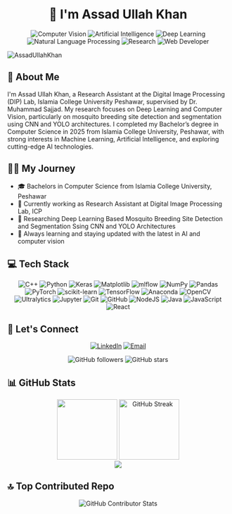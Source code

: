 <h1 align="center">👋 I'm Assad Ullah Khan</h1>
<p align="center">
  <img src="https://img.shields.io/badge/Computer%20Vision-🖥️-brightgreen" alt="Computer Vision">
<img src="https://img.shields.io/badge/Artificial%20Intelligence-🤖-blue" alt="Artificial Intelligence">
<img src="https://img.shields.io/badge/Deep%20Learning-🧠-orange" alt="Deep Learning">
<img src="https://img.shields.io/badge/NLP-💬-purple" alt="Natural Language Processing">
<img src="https://img.shields.io/badge/Research-📚-yellow" alt="Research">
<img src="https://img.shields.io/badge/Web%20Developer-💻-red" alt="Web Developer">
</p>

<p align="left"> <img src="https://komarev.com/ghpvc/?username=AssadUllahKhan&label=Profile%20views&color=0e75b6&style=flat" alt="AssadUllahKhan" /> </p>

## 👤 About Me
I'm Assad Ullah Khan, a Research Assistant at the Digital Image Processing (DIP) Lab, Islamia College University Peshawar, supervised by Dr. Muhammad Sajjad. My research focuses on Deep Learning and Computer Vision, particularly on mosquito breeding site detection and segmentation using CNN and YOLO architectures. I completed my Bachelor’s degree in Computer Science in 2025 from Islamia College University, Peshawar, with strong interests in Machine Learning, Artificial Intelligence, and exploring cutting-edge AI technologies.

## 🔭👤 My Journey
- 🎓 Bachelors in Computer Science from Islamia College University, Peshawar
- 💼 Currently working as Research Assistant at Digital Image Processing Lab, ICP
- 🔭 Researching Deep Learning Based Mosquito Breeding Site Detection and Segmentation Ssing CNN and YOLO Architectures
- 🌱 Always learning and staying updated with the latest in AI and computer vision

## 💻 Tech Stack
<div align="center">

![C++](https://img.shields.io/badge/c++-%2300599C.svg?style=for-the-badge&logo=c%2B%2B&logoColor=white)
![Python](https://img.shields.io/badge/python-3670A0?style=for-the-badge&logo=python&logoColor=ffdd54)
![Keras](https://img.shields.io/badge/Keras-%23D00000.svg?style=for-the-badge&logo=Keras&logoColor=white)
![Matplotlib](https://img.shields.io/badge/Matplotlib-%23ffffff.svg?style=for-the-badge&logo=Matplotlib&logoColor=black)
![mlflow](https://img.shields.io/badge/mlflow-%23d9ead3.svg?style=for-the-badge&logo=mlflow&logoColor=blue)
![NumPy](https://img.shields.io/badge/numpy-%23013243.svg?style=for-the-badge&logo=numpy&logoColor=white)
![Pandas](https://img.shields.io/badge/pandas-%23150458.svg?style=for-the-badge&logo=pandas&logoColor=white)
![PyTorch](https://img.shields.io/badge/PyTorch-%23EE4C2C.svg?style=for-the-badge&logo=PyTorch&logoColor=white)
![scikit-learn](https://img.shields.io/badge/scikit--learn-%23F7931E.svg?style=for-the-badge&logo=scikit-learn&logoColor=white)
![TensorFlow](https://img.shields.io/badge/TensorFlow-%23FF6F00.svg?style=for-the-badge&logo=TensorFlow&logoColor=white)
![Anaconda](https://img.shields.io/badge/Anaconda-%2344A833.svg?style=for-the-badge&logo=anaconda&logoColor=white)
![OpenCV](https://img.shields.io/badge/OpenCV-%23white.svg?style=for-the-badge&logo=opencv&logoColor=black)
![Ultralytics](https://img.shields.io/badge/Ultralytics-%23000000.svg?style=for-the-badge&logo=ultralytics&logoColor=white)
![Jupyter](https://img.shields.io/badge/Jupyter-%23FA0F00.svg?style=for-the-badge&logo=jupyter&logoColor=white)
![Git](https://img.shields.io/badge/git-%23F05033.svg?style=for-the-badge&logo=git&logoColor=white)
![GitHub](https://img.shields.io/badge/github-%23121011.svg?style=for-the-badge&logo=github&logoColor=white)
![NodeJS](https://img.shields.io/badge/node.js-6DA55F?style=for-the-badge&logo=node.js&logoColor=white)
![Java](https://img.shields.io/badge/java-%23ED8B00.svg?style=for-the-badge&logo=openjdk&logoColor=white)
![JavaScript](https://img.shields.io/badge/javascript-%23323330.svg?style=for-the-badge&logo=javascript&logoColor=%23F7DF1E)
![React](https://img.shields.io/badge/react-%2320232a.svg?style=for-the-badge&logo=react&logoColor=%2361DAFB)

</div>

## 🤝 Let's Connect
<div align="center">

[![LinkedIn](https://img.shields.io/badge/LinkedIn-%230077B5.svg?logo=linkedin&logoColor=white&logoWidth=40&style=for-the-badge)](https://linkedin.com/in/assadullahkhan) 
[![Email](https://img.shields.io/badge/Email-D14836?logo=gmail&logoColor=white&logoWidth=40&style=for-the-badge)](mailto:assadullahkhan556@gmail.com)

</div>

<p align="center">
  <img src="https://img.shields.io/github/followers/AssadUllahKhan?style=social" alt="GitHub followers">
  <img src="https://img.shields.io/github/stars/AssadUllahKhan?style=social" alt="GitHub stars">
</p>

## 📊 GitHub Stats
<div align="center">
    <img height="137px" src="https://github-readme-stats.vercel.app/api?username=AssadUllahKhan&hide_title=true&hide_border=true&show_icons=true&include_all_commits=true&line_height=21&bg_color=0,0f2027,203a43,2c5364&theme=dark" />
    <img height="137px" src="https://github-readme-streak-stats.herokuapp.com/?user=AssadUllahKhan&hide_border=true&background=0,0f2027,203a43,2c5364&theme=dark" alt="GitHub Streak" />
</div>

<div align="center">
    <img src="https://github-readme-stats.vercel.app/api/top-langs/?username=AssadUllahKhan&layout=compact&bg_color=0,0f2027,203a43,2c5364&theme=dark&hide_border=true" />
</div>



## 🔝 Top Contributed Repo
<div align="center">
    <img src="https://github-contributor-stats.vercel.app/api?username=AssadUllahKhan&limit=5&theme=dark&combine_all_yearly_contributions=true&bg_color=0,0f2027,203a43,2c5364" alt="GitHub Contributor Stats" />
</div>



<!-- Proudly created with GPRM ( https://gprm.itsvg.in ) -->
